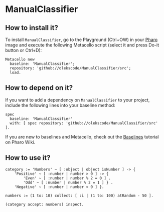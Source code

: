 # ManualClassifier

## How to install it?

To install `ManualClassifier`, go to the Playground (Ctrl+OW) in your [Pharo](https://pharo.org/) image and execute the following Metacello script (select it and press Do-it button or Ctrl+D):

```Smalltalk
Metacello new
  baseline: 'ManualClassifier';
  repository: 'github://olekscode/ManualClassifier/src';
  load.
```

## How to depend on it?

If you want to add a dependency on `ManualClassifier` to your project, include the following lines into your baseline method:

```Smalltalk
spec
  baseline: 'ManualClassifier'
  with: [ spec repository: 'github://olekscode/ManualClassifier/src' ].
```

If you are new to baselines and Metacello, check out the [Baselines](https://github.com/pharo-open-documentation/pharo-wiki/blob/master/General/Baselines.md) tutorial on Pharo Wiki.

## How to use it?

```Smalltalk
category := 'Numbers' ~ [ :object | object isNumber ] -> { 
    'Positive' ~ [ :number | number > 0 ] -> { 
        'Even' ~ [ :number | number % 2 = 0 ] .
        'Odd' ~ [ :number | number % 2 = 1 ] } .
    'Negative' ~ [ :number | number < 0 ] }.
	
numbers := (1 to: 10) collect: [ :i | (1 to: 100) atRandom - 50 ].

(category accept: numbers) inspect.
```
